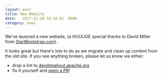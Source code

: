 ```yaml
---
layout: post
title: New Website
date:   2017-12-20 16:16:01 -0600
category: news
---
```


We've launced a new website, (a HUUUGE special thanks to David Miller from [StartBootstrap.com](http://startbootstrap.com)).

It looks great but there's lots to do as we migrate and clean up content from the old site. If you see anything broken, 
please let us know via either:
- drop a lint to dev@mahout.apache.org
- fix it yourself and [open a PR](/developers/githubPRs)! 
